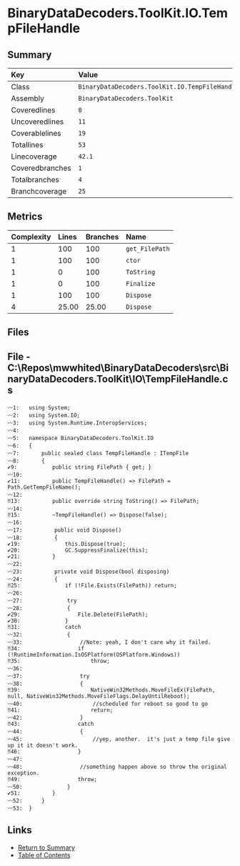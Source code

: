 ﻿# BinaryDataDecoders.ToolKit.IO.TempFileHandle

## Summary

| Key             | Value                                          |
| :-------------- | :--------------------------------------------- |
| Class           | `BinaryDataDecoders.ToolKit.IO.TempFileHandle` |
| Assembly        | `BinaryDataDecoders.ToolKit`                   |
| Coveredlines    | `8`                                            |
| Uncoveredlines  | `11`                                           |
| Coverablelines  | `19`                                           |
| Totallines      | `53`                                           |
| Linecoverage    | `42.1`                                         |
| Coveredbranches | `1`                                            |
| Totalbranches   | `4`                                            |
| Branchcoverage  | `25`                                           |

## Metrics

| Complexity | Lines | Branches | Name           |
| :--------- | :---- | :------- | :------------- |
| 1          | 100   | 100      | `get_FilePath` |
| 1          | 100   | 100      | `ctor`         |
| 1          | 0     | 100      | `ToString`     |
| 1          | 0     | 100      | `Finalize`     |
| 1          | 100   | 100      | `Dispose`      |
| 4          | 25.00 | 25.00    | `Dispose`      |

## Files

## File - C:\Repos\mwwhited\BinaryDataDecoders\src\BinaryDataDecoders.ToolKit\IO\TempFileHandle.cs

```CSharp
〰1:   using System;
〰2:   using System.IO;
〰3:   using System.Runtime.InteropServices;
〰4:   
〰5:   namespace BinaryDataDecoders.ToolKit.IO
〰6:   {
〰7:       public sealed class TempFileHandle : ITempFile
〰8:       {
✔9:           public string FilePath { get; }
〰10:  
✔11:          public TempFileHandle() => FilePath = Path.GetTempFileName();
〰12:  
‼13:          public override string ToString() => FilePath;
〰14:  
‼15:          ~TempFileHandle() => Dispose(false);
〰16:  
〰17:          public void Dispose()
〰18:          {
✔19:              this.Dispose(true);
✔20:              GC.SuppressFinalize(this);
✔21:          }
〰22:  
〰23:          private void Dispose(bool disposing)
〰24:          {
‼25:              if (!File.Exists(FilePath)) return;
〰26:  
〰27:              try
〰28:              {
✔29:                  File.Delete(FilePath);
✔30:              }
‼31:              catch
〰32:              {
〰33:                  //Note: yeah, I don't care why it failed.
‼34:                  if (!RuntimeInformation.IsOSPlatform(OSPlatform.Windows))
‼35:                      throw;
〰36:  
〰37:                  try
〰38:                  {
‼39:                      NativeWin32Methods.MoveFileEx(FilePath, null, NativeWin32Methods.MoveFileFlags.DelayUntilReboot);
〰40:                      //scheduled for reboot so good to go
‼41:                      return;
〰42:                  }
‼43:                  catch
〰44:                  {
〰45:                      //yep, another.  it's just a temp file give up it it doesn't work.
‼46:                  }
〰47:  
〰48:                  //something happen above so throw the original exception.
‼49:                  throw;
〰50:              }
✔51:          }
〰52:      }
〰53:  }
```

## Links

* [Return to Summary](Summary.md)
* [Table of Contents](../TOC.md)

